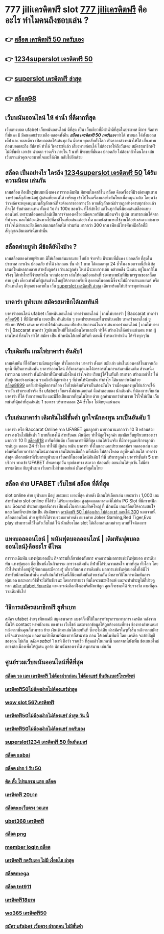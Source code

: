 # 777 jiliเครดิตฟรี  slot  [777 jiliเครดิตฟรี](https://www.ufaeat.com/register/) คืออะไร ทำไมคนถึงชอบเล่น ?

## 👉 [สล็อต เครดิตฟรี 50 กดรับเอง](https://www.ufaeat.com/register/)
## 👉 [1234superslot เครดิตฟรี 50](https://www.ufaeat.com/ufabet-master-login/)
## 👉 [superslot เครดิตฟรี ล่าสุด](https://www.ufaeat.com/)
## 👉 [สล็อต98](https://www.ufaeat.com/ทางเข้ายูฟ่าเบท-ufabet/)

##  เว็บพนันออนไลน์  ให้ ค่าน้ำ  ที่ดีมากที่สุด  

เว็บแทงบอล   ufabet   เว็บพนันออนไลน์ ดีที่สุด  เป็น เว็บเดียวที่มีค่าน้ำดีที่สุดในประเทศ มีการ จัดการที่มั่นคง มี มีคนคอยช่วยเหลือ ตลอดทั้งคืน  ***สล็อต เครดิตฟรี 50 กดรับเอง***  ทำได้  ทายผล ได้ทั้งบอลสเต็ป  และ บอลเดี่ยว เปิดบอลสดให้เล่นทุกวัน มีครบ ทุกคลับทั่วโลก เปิดราคาล่วงหน้าให้ได้ เสี่ยงทายก่อนบอลเตะถึง  สัปดาห์   ทำได้ วิเคราะห์แล้ว เสี่ยงทายก่อนได้ ไม่ต้องรอให้ถึงวันเตะ สมัครสมาชิกฟรี ไม่มีขั้นต่ำ    เอาเข้า  นำออก รวดเร็ว ภายใน 1 นาที มีระบบที่มั่นคง ปลอดภัย ไม่ต้องกลัวโดนโกง เล่น เว็บเราแล้วคุณจะสบายใจและได้เงิน กลับไปอีกด้วย

##  สล็อต เป็นอย่างไร ใครถึง [1234superslot เครดิตฟรี 50](https://www.ufaeat.com/) ได้รับความนิยม เล่นกัน

 เกมสล็อต  ถือเป็นรูปแบบหนึ่งของ การวางเดิมพัน  มักพบในคาสิโน  สล็อต  คือเครื่องที่มีวงล้อหมุนสามวงพร้อมสัญลักษณ์อยู่ ผู้เล่นเพียงแค่ใส่ เหรียญ เข้าไปในเครื่องและดึงคันโยกเพื่อหมุนวงล้อ โดยหวังว่าวงล้อจะหยุดหมุนบนสัญลักษณ์ที่จะต้องการออกรางวัล หากสัญลักษณ์ปรากฏอย่างครบทุกช่องแล้ว ก็จะได้ รับค่าตอบแทน ตั้งแต่ 1x ถึง 100x ของเงิน ที่ใส่เข้าไป แต่ในทุกวันนี้นิยมเล่นสล็อตแบบออนไลน์ เพราะสล็อตออนไลน์เป็นการจำลองเครื่องสล็อตเวอร์ชันเสมือนจริง ผู้เล่น สามารถเล่นได้จากที่ทำงาน และไม่ต้องเดินทางไปที่คาสิโนเพื่อเล่นแต่อย่างใด แถมยังสามารถใช้งานได้อย่างสะดวกสะบาย เข้าใจได้ง่ายและยังเลือกเล่นเกมสล็อตได้ ท่วมท้น มากกว่า 300 เกม เพียงมีโทรศัพท์มือถือที่มีสัญญาณอินเตอร์เน็ตเท่านั้น 


## สล็อตค่ายยูฟ่า มีข้อดียังไงบ้าง ?
 เกมสล็อตของค่ายยูฟ่าเบท  มีให้เลือกเล่นมากมาย โบนัส  จ่ายจริง มีระบบที่มั่นคง ปลอดภัย  ที่สุดในประเทศ การเงิน  ปลอดภัย ทำได้  ฝากถอน ขั้น ต่ํา 1 บาท ได้ตลอดทุก 24 ชั่วโมง นอกจากนี้ยังมี ข้อเสนอใหม่หลากหลาย สำหรับลูกค้า เก่าและลูกค้า ใหม่ มีระบบการเล่น  คล้ายคลึง  นั่งเล่น อยู่ในคาสิโน  จริงๆ ได้เท่าไหร่ก็จ่ายเท่านั้น หากต้องการ เล่นให้คุณเลือกเล่นที่ ช่องทางพนันที่มีมาตรฐานของสล็อต ค่าย ยูฟ่า เดียวเท่านั้นที่ผู้เล่นส่วนใหญ่ให้การตอบรับที่ สุดยอดในตอนนี้ซึ่งจะไม่มีการผ่านเอเย่นต์ หรือตัวแทนใดๆ มีทุกอย่างภายใน เว็บ [superslot เครดิตฟรี ล่าสุด](https://www.ufaeat.com/ทางเข้ายูฟ่าเบท-ufabet/) เดียวพร้อมให้บริการทุกท่านแล้ว

##  บาคาร่า  ยูฟ่าเบท  สมัครสมาชิกได้เลยทันที

บาคาร่าออนไลน์  ufabet เว็บพนันออนไลน์  บาคาร่าออนไลน์ | เกมไพ่บาคาร่า | Baccarat บาคาร่า [สล็อต98](https://www.ufaeat.com/ufabet-master-login/) } ที่มีนักพนัน  เยอะเป็น อันดับต้น ๆ ของประเทศและในระดับเอเชีย บาคาร่าออนไลน์  ยูฟ่าเบท  Web เล่นบาคาร่าทำให้นักเล่นเกม เปิดประสบการณ์ในการเล่นบาคาร่าออนไลน์ | เกมไพ่บาคาร่า | Baccarat บาคาร่า }รูปแบบใหม่ที่ไม่เหมือนใครและยัง  ทำได้ สร้างเงินได้อย่างแน่นอน หาก ผู้เล่นใหม่ ที่สนใจ  ทำได้ สมัคร  เป็น นักพนันได้เลยได้ทันที   ตอนนี้  รับรองว่าทำเงิน ได้จริงทุกๆวัน


##  เว็บเดิมพัน  เกมไพ่บาคาร่า  อันดับ1

เกมเดิมพัน ที่ได้รับความนิยมสูงที่สุด ทั่วโลกอย่าง  บาคาร่า ตั้งแต่ สมัยเก่า เล่นในบ่อนคาสิโนมาจนถึงยุคนี้ ที่เป็นการเดิมพัน บาคาร่าออนไลน์ ก็ยังคงสนุกและได้อรรถรสในการเล่นเหมือนเดิม ส่วนหนึ่งเพราะเกม บาคาร่า นั้นมีกติกาที่นักพนันมือใหม่  เข้าใจง่าย  เรียนรู้ได้ในทันที  สามารถ สร้างผลกำไร ให้กับผู้เล่นอย่างแน่นอน  รวมถึงยังมีสูตรต่าง ๆ ที่ช่วยให้นักพนัน ทำกำไร ได้มากกว่าเดิมด้วย [สล็อต8899](https://www.ufaeat.com/regis-ufabet-master-free/) แต่สิ่งสำคัญคือการเลือก เว็บไซต์เดิมพันจำเป็นต้องมั่นใจ ว่าเมื่อคุณลงทุนไปแล้วจะได้รางวัล เข้ากระเป๋าจริง ซึ่ง  ufabet เว็บตรงไม่ผ่านเอเย่นต์  คือคำตอบของ นักเดิมพัน ที่ต้องการเว็บเล่นบาคาร่า ที่ได้ รับการยอมรับ และมีชื่อเสียงมากที่สุดในไทย ด้วย ลูกค้ามากกว่าล้านราย ไว้ใจให้เป็น  เว็บพนันที่คุ้มค่าที่สุดอันดับ 1 ของเรา บริการตลอด 24 ชั่วโมง ไม่มีหยุดแน่นอน

##  เว็บเล่นบาคาร่า  เดิมพันไม่มีขั้นต่ำ ถูกใจนักลงทุน มาเป็นอันดับ 1

บาคาร่า หรือ Baccarat Online จาก UFABET  ดูแลลูกค้า มายาวนานมากกว่า 10 ปี พร้อมด้วยการ  ลงเงินไม่มีขั้นต่ำ 1 บาทก็แทงได้ สำหรับคน  เงินน้อย ทำให้ถูกใจลูกค้า สมาชิกเว็บยูฟ่าเบทของเรามากกว่า 10 ปี [สล็อต918](https://www.ufaeat.com/) การันตีอันดับ เว็บบาคาร่าที่ดีที่สุด   เล่นได้เงินจริง   ที่มีการดูแลบริการลูกค้าระดับสูง ตลอด 24 ชั่วโมง ทำให้มี  ผู้เล่น พนัน บาคาร่า ทั้งในและนอกประเทศสมัคร ทดลองเล่น และเดิมพันกับบาคาร่าออนไลน์มากมาย เล่นได้ผ่านมือถือ แท็ปเล็ต ไม่ต้องโหลด อยู่ที่หนก็เล่นได้  บาคาร่าล่าสุด  เลือกสมัครที่เว็บตรงยูฟ่าเบท   เว็บคาสิโนออนไลน์อันดับ1 ที่นี่ บริการลูกค้า บาคาร่าขั้นต่ำ 5 บาท บริการ ทางเข้า UFABET อัพเดตทุกวัน ทุกช่องทาง สะดวก ปลอดภัย ถอนเงินได้ทุกวัน ไม่มีค่าธรรมเนียม กับยูฟ่าเบท เว็บตรงไม่ผ่านเอเย่นต์ มั่นคงที่สุดในไทย


##  สล็อต  ค่าย  UFABET เว็บไซต์  สล็อต ที่ดีที่สุด 

 slot online  ค่าย ยูฟ่าเบท  มีอยู่ เยอะแยะ เยอะที่สุด ค่ายดัง มีเกมให้เลือกเล่น เยอะกว่า เ 1,000 เกม สำหรับค่าย slot online ที่ได้รับ  ได้รับความนิยม สูงสุดตลอดกาลคงมีไม่พ้น PG Slot ที่มีกราฟฟิก และ Sound ประกอบสุดอลังการ เป็นหนึ่งในค่ายเกมยักษ์ใหญ่ ที่ นักพนัน   เกมสล็อตให้ความสนใจ  และเลือกที่จะเข้าเล่นเป็น อันดับแรก  [เครดิตฟรี 50 ไม่ต้องฝาก ไม่ต้องแชร์ ถอนได้ 300](https://www.ufaeat.com/credit-free-50/) นอกจากนี้สล็อตออนไลน์ ค่าย ยูฟ่ายังได้รวบรวมเอาค่ายดัง อย่างค่าย Joker Gaming,Red Tiger,Evo play เข้ามารวมไว้ในตัวเว็บไซต์  ให้ นักเสี่ยงโชค slot  ได้เลือกเล่นเกมต่างๆ ตามที่ใจต้องการ  

## แทงบอลออนไลน์ | พนันฟุตบอลออนไลน์ | เดิมพันฟุตบอลออนไลน์}คืออะไร  ดีไหม 

 การวางเดิมพัน  แทงฟุตบอลเป็น กิจกรรมที่เกี่ยวข้องกับการ  คาดการณ์ผลการแข่งขันฟุตบอล การเดิมพัน  แทงฟุตบอล ถือเป็นหนึ่งในกิจกรรม การวางเดิมพัน กีฬาที่ได้รับความสนใจ มากที่สุด ทั่วโลก โดยทั่วไปจะทำโดยผู้ที่รู้จักเกมและมีความรู้ เกี่ยวกับเกม การเดิมพัน ผลการแข่งขันฟุตบอลไม่ได้มีไว้สำหรับนักพนันเท่านั้น คนที่เล่นกีฬาชนิดนี้ก็นิยมเดิมพันด้วยเช่นกัน มีหลายวิธีในการเดิมพันการฟุตบอล และหลายวิธีที่จะได้รับชัยชนะ โดยการทายว่า ทีมใดจะชนะหรือแพ้ และจะทำประตูได้กี่ประตู หาก [สมัคร ufabet รับเครดิต](https://www.ufaeat.com/register/)  คาดการณ์เลือกฝั่งชะหรือฝั่งแพ้ถูก คุณก็จะชนะได้ รับรางวัล ตามที่คุณ วางเดิมพันไป

## วิธีการสมัครสมาชิกฟรี  ยูฟ่าเบท  

สมัคร ufabet  ง่ายๆ  เพียงแค่มี  สมุดธนาคาร  แบงค์กิ้งที่ใช้ในการทำธุรกรรมทางการ เครดิต หลังจากนั้นให้ contact หาพนักงาน ของทาง เว็บไชต์  และกรอกข้อมูลให้ถูกต้องตามที่ทาง ช่องทางกำหนดมา หลังจากนั้นคุณก็สามารถ  ย้าย เงินเข้ามาเล่นได้เลยทันที ซึ่งจะไม่เสีย ค่าสมัครใดๆทั้งสิ้น หลังจากสมัครเสร็จแล้วหากคุณ ยอดตามเป้าที่ตามที่ต้องการก็สามารถ ถอน ได้เลยในทันที โดย เครดิต จะเข้าบัญชีของคุณ  ไม่เกิน *สล็อต sabai*  1 นาที ถือว่า รวดเร็ว ที่สุดแล้วในเวลานี้  นอกจากนี้ยังเพิ่ม ข้อเสนอใหม่ อย่างต่อเนื่องเพื่อให้ผู้เล่น ลูกค้า นักพนันของเราได้ สนุกสนาน เช่นกัน

## ศูนย์รวมเว็บพนันออนไลน์ที่ดีที่สุด

### [สล็อต วอ เลท เครดิตฟรี ไม่ต้องฝากก่อน ไม่ต้องแชร์ ยืนยันเบอร์โทรศัพท์](https://atom.io/themes/ทางเข้า%20UFAEAT%20เว็บตรง%20UFABET%20xlot789%20เครดิตฟรี%20008%20สล็อต%20ฟรีเครดิต%20100%)
### [เครดิตฟรี50ไม่ต้องฝากไม่ต้องแชร์ล่าสุด](https://atom.io/themes/ทางเข้า%20UFAEAT%20เว็บตรง%20UFABET%20bkk%20สล็อต%20008%20สล็อต%20ฟรีเครดิต%20100%)
### [wow slot 567เครดิตฟรี](https://atom.io/themes/ทางเข้า%20UFAEAT%20เว็บตรง%20UFABET%20สมัคร%20ufabet%20รับเครดิต%20008%20สล็อต%20ฟรีเครดิต%20100%)
### [เครดิตฟรี50ไม่ต้องฝากไม่ต้องแชร์ ล่าสุด วัน นี้](https://atom.io/themes/ทางเข้า%20UFAEAT%20เว็บตรง%20UFABET%20เว็บ%20สล็อต%20อันดับ1%20008%20สล็อต%20ฟรีเครดิต%20100%)
### [เครดิตฟรี50ไม่ต้องฝากไม่ต้องแชร์ กดรับเอง](https://atom.io/themes/ทางเข้า%20UFAEAT%20เว็บตรง%20UFABET%20allslot%20wallet%20เครดิตฟรี%2050%20008%20สล็อต%20ฟรีเครดิต%20100%)
### [superslot1234 เครดิตฟรี 50 ยืนยันเบอร์](https://atom.io/themes/ทางเข้า%20UFAEAT%20เว็บตรง%20UFABET%20สมัคร%20ufabet%20อย่างไร%20008%20สล็อต%20ฟรีเครดิต%20100%)
### [สล็อต sabai](https://atom.io/themes/ทางเข้า%20UFAEAT%20เว็บตรง%20UFABET%20เครดิตฟรี%2030%20ทำยอด%20300%20ถอน%20150%20008%20สล็อต%20ฟรีเครดิต%20100%)
### [สล็อต ฝาก 1 รับ 50](https://atom.io/themes/ทางเข้า%20UFAEAT%20เว็บตรง%20UFABET%20สล็อต666เครดิตฟรี%20008%20สล็อต%20ฟรีเครดิต%20100%)
### [ติด ตั้ง โปรแกรม แฮก สล็อต](https://atom.io/themes/ทางเข้า%20UFAEAT%20เว็บตรง%20UFABET%20179สล็อต%20008%20สล็อต%20ฟรีเครดิต%20100%)
### [เครดิตฟรี 20บาท](https://atom.io/themes/ทางเข้า%20UFAEAT%20เว็บตรง%20UFABET%20สมัคร%20ufabet%20ฝากถอนผ่านวอเลทไม่มีขั้นต่ํา%20008%20สล็อต%20ฟรีเครดิต%20100%)
### [สล็อตxoเว็บตรง วอเลท](https://atom.io/themes/ทางเข้า%20UFAEAT%20เว็บตรง%20UFABET%20r666สล็อต%20008%20สล็อต%20ฟรีเครดิต%20100%)
### [ubet368 เครดิตฟรี](https://atom.io/themes/ทางเข้า%20UFAEAT%20เว็บตรง%20UFABET%20pg%20เครดิตฟรี%20008%20สล็อต%20ฟรีเครดิต%20100%)
### [สล็อต png](https://atom.io/themes/ทางเข้า%20UFAEAT%20เว็บตรง%20UFABET%20เครดิตฟรี500%20008%20สล็อต%20ฟรีเครดิต%20100%)
### [member login สล็อต](https://atom.io/themes/ทางเข้า%20UFAEAT%20เว็บตรง%20UFABET%20สมัคร%20ufabet%20รับเครดิตฟรี%20300%20008%20สล็อต%20ฟรีเครดิต%20100%)
### [เครดิตฟรี กดรับเอง ไม่มี เงื่อนไข ล่าสุด](https://atom.io/themes/ทางเข้า%20UFAEAT%20เว็บตรง%20UFABET%20pg%20เครดิตฟรี%2050%20บาท%20008%20สล็อต%20ฟรีเครดิต%20100%)
### [สล็อตmega](https://atom.io/themes/ทางเข้า%20UFAEAT%20เว็บตรง%20UFABET%20pigspin%20เครดิตฟรี%20100%20008%20สล็อต%20ฟรีเครดิต%20100%)
### [สล็อต tnt911](https://atom.io/themes/ทางเข้า%20UFAEAT%20เว็บตรง%20UFABET%20betflix%20pg%20เครดิตฟรี%20008%20สล็อต%20ฟรีเครดิต%20100%)
### [เครดิตฟรี18บาท](https://atom.io/themes/ทางเข้า%20UFAEAT%20เว็บตรง%20UFABET%20ae%20bet%20เครดิตฟรี%2050%20008%20สล็อต%20ฟรีเครดิต%20100%)
### [wo365 เครดิตฟรี50](https://atom.io/themes/ทางเข้า%20UFAEAT%20เว็บตรง%20UFABET%20สล็อตpk%20008%20สล็อต%20ฟรีเครดิต%20100%)
### [สมัคร ufabet เว็บตรง ฝากถอน ไม่มีขั้นต่ํา](https://atom.io/themes/ทางเข้า%20UFAEAT%20เว็บตรง%20UFABET%20ufax10%20เครดิตฟรี%20008%20สล็อต%20ฟรีเครดิต%20100%)